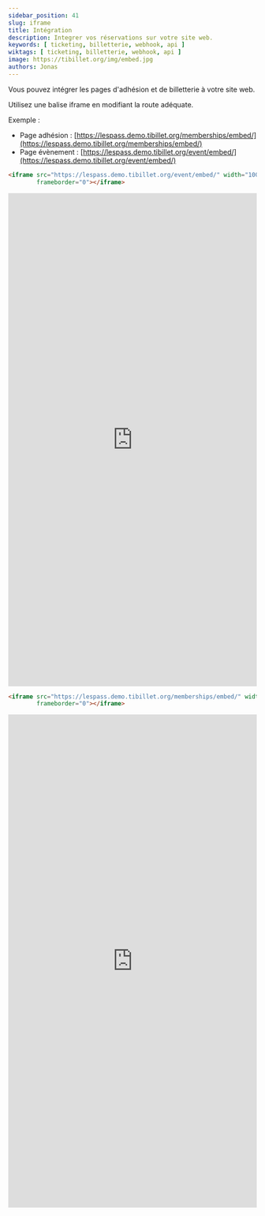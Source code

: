 ```yaml
---
sidebar_position: 41
slug: iframe
title: Intégration
description: Integrer vos réservations sur votre site web.
keywords: [ ticketing, billetterie, webhook, api ]
wiktags: [ ticketing, billetterie, webhook, api ]
image: https://tibillet.org/img/embed.jpg
authors: Jonas
---
```


Vous pouvez intégrer les pages d'adhésion et de billetterie à votre site web.

Utilisez une balise iframe en modifiant la route adéquate.

Exemple :

- Page adhésion : [https://lespass.demo.tibillet.org/memberships/embed/](https://lespass.demo.tibillet.org/memberships/embed/)
- Page évènement : [https://lespass.demo.tibillet.org/event/embed/](https://lespass.demo.tibillet.org/event/embed/)

```html title="iframe event"
<iframe src="https://lespass.demo.tibillet.org/event/embed/" width="100%" height="1000px"
        frameborder="0"></iframe>
```
<iframe src="https://lespass.demo.tibillet.org/event/embed/" width="100%" height="1000px" frameborder="0"></iframe>

```html title="iframe membership"
<iframe src="https://lespass.demo.tibillet.org/memberships/embed/" width="100%" height="1000px"
        frameborder="0"></iframe>
```

<iframe src="https://lespass.demo.tibillet.org/memberships/embed/" width="100%" height="1000px" frameborder="0"></iframe>